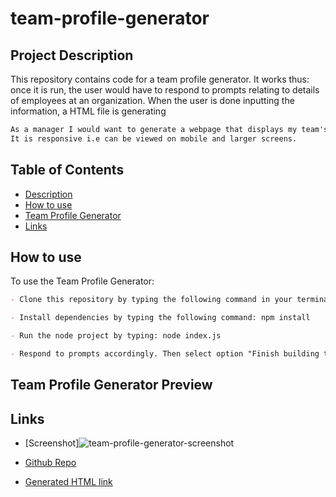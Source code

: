 # team-profile-generator

## Project Description

This repository contains code for a team profile generator. It works thus: once it is run, the user would have to respond to prompts relating to details of employees at an organization. When the user is done inputting the information, a HTML file is generating

```md
As a manager I would want to generate a webpage that displays my team's basic info so that a user would have quick access to their emails and GitHub profiles.
It is responsive i.e can be viewed on mobile and larger screens.
```

## Table of Contents

- [Description](#description)
- [How to use](#how-to-use)
- [Team Profile Generator](#Team-Profile-Generator-Preview)
- [Links](#links)

## How to use

To use the Team Profile Generator:

```md
- Clone this repository by typing the following command in your terminal: git clone https://github.com/adeolaoye/team-profile-generator

- Install dependencies by typing the following command: npm install

- Run the node project by typing: node index.js

- Respond to prompts accordingly. Then select option "Finish building the team" in order to generate HTML with the profiles.

```

## Team Profile Generator Preview

## Links

- [Screenshot]![team-profile-generator-screenshot](https://github.com/adeolaoye/team-profile-generator/assets/137003763/0f250bb3-3d14-4490-a92c-cd615cbca9ce)

- [Github Repo](https://github.com/adeolaoye/team-profile-generator/)

- [Generated HTML link](https://github.com/adeolaoye/team-profile-generator/blob/main/output/team.html/)
